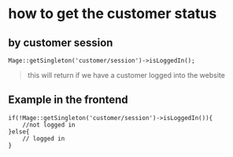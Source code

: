 # how to get the customer status

## by customer session

```
Mage::getSingleton('customer/session')->isLoggedIn();
```
> this will return if we have a customer logged into the website

## Example in the frontend 
```
if(!Mage::getSingleton('customer/session')->isLoggedIn()){
    //not logged in
}else{
    // logged in
}
```
